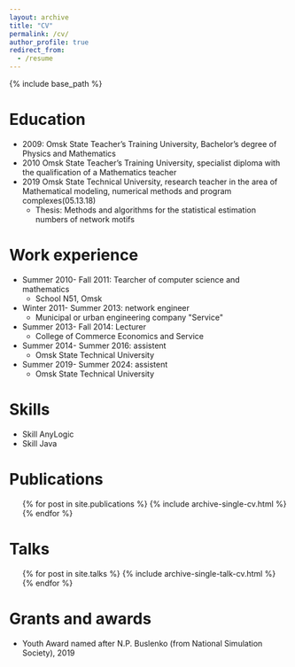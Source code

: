 ```yaml
---
layout: archive
title: "CV"
permalink: /cv/
author_profile: true
redirect_from:
  - /resume
---
```


{% include base_path %}

Education
======
* 2009: Omsk State Teacher’s Training University, Bachelor’s degree of Physics and Mathematics
* 2010 Omsk State Teacher’s Training University, specialist diploma with the qualification of a Mathematics teacher
* 2019 Omsk State Technical University, research teacher in the area of Mathematical modeling, numerical methods and program complexes(05.13.18)
  * Thesis: Methods and algorithms for the statistical estimation numbers of network motifs


Work experience
======
* Summer 2010- Fall 2011: Tearcher of computer science and mathematics
  * School N51, Omsk
* Winter 2011- Summer 2013: network engineer
  * Municipal or urban engineering company "Service"
* Summer 2013- Fall 2014: Lecturer 
  * College of Commerce Economics and Service
* Summer 2014- Summer 2016: assistent
  * Omsk State Technical University
* Summer 2019- Summer 2024: assistent
  * Omsk State Technical University 
  
Skills
======
* Skill AnyLogic
* Skill Java

Publications
======
  <ul>{% for post in site.publications %}
    {% include archive-single-cv.html %}
  {% endfor %}</ul>
  
Talks
======
  <ul>{% for post in site.talks %}
    {% include archive-single-talk-cv.html %}
  {% endfor %}</ul>
  
Grants and awards
======
* Youth Award named after N.P. Buslenko (from National Simulation Society), 2019
